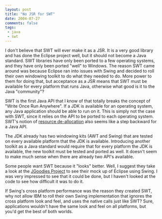 ```yaml
---
layout: post
title: "No JSR for SWT"
date: 2004-07-27
comments: false
tags:
 - java
 - swt
---
```


I don't believe that SWT will ever make it as a JSR. It is a very good library and has done the Eclipse project well, but it should not become a Java standard. SWT libraries have only been ported to a few operating systems, and they have only been ported "well" to Windows. The reason SWT came around was because Eclipse ran into issues with Swing and decided to roll their own windowing toolkit to do what they needed to do. More power to them for doing that, but acceptance as a JSR means that SWT must be available for every platform that runs Java, otherwise what good is it to the Java "community"?


SWT is the first Java API that I know of that totally breaks the concept of "Write Once Run Anywhere". If a JDK is available for an operating system, any Java application should be able to run on it. This is simply not the case with SWT, since it relies on the API to be ported to each operating system. SWT's notion of [resource de-allocation](http://www.developer.com/java/other/article.php/10936_2179061_2) also seems like a step backward for a Java API.


The JDK already has two windowing kits (AWT and Swing) that are tested on every available platform that the JDK is available. Introducing another toolkit as a Java standard would require that for every platform the JDK is available, the new toolkit must be tested and ported as well. It doesn't seem to make much sense when there are already two API's available.


Some people want SWT because it "looks" better. Well, I suggest they take a look at the [JGoodies Project](http://www.jgoodies.com) to see their mock up of Eclipse using Swing. I was very impressed to see that it could be done, but I haven't looked at the code to see how difficult it was to do it.


If Swing's cross platform performance was the reason they created SWT, why not allow IBM to roll their own Swing implementation that ignores the cross platform look and feel, and uses the native calls just like SWT? Sure, applications wouldn't have the same look and feel on all platforms, but you'd get the best of both worlds.

